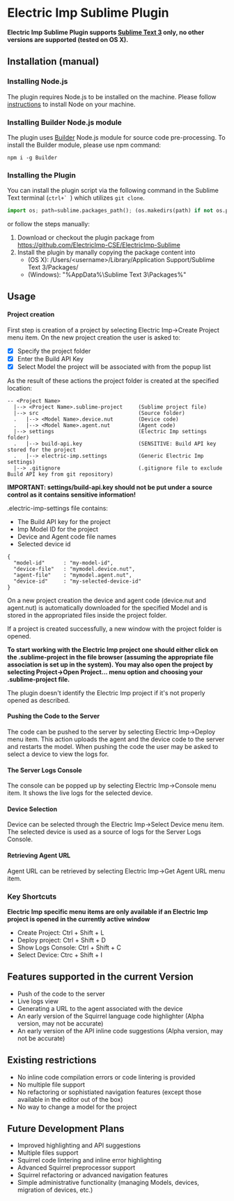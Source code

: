 Electric Imp Sublime Plugin
=================================

**Electric Imp Sublime Plugin supports [Sublime Text 3](https://www.sublimetext.com/3) only, no other versions are supported (tested on OS X).**

## Installation (manual)

### Installing Node.js

The plugin requires Node.js to be installed on the machine. Please follow [instructions](https://nodejs.org/en/download/package-manager/) to install Node on your machine.
  
### Installing Builder Node.js module

The plugin uses [Builder](https://github.com/electricimp/Builder) Node.js module for source code pre-processing. To install the Builder module, please use npm command:

```
npm i -g Builder
```

### Installing the Plugin

You can install the plugin script via the following command in the Sublime Text terminal (``ctrl+` ``) which utilizes `git clone`.

```python
import os; path=sublime.packages_path(); (os.makedirs(path) if not os.path.exists(path) else None); window.run_command('exec', {'cmd': ['git', 'clone', 'https://github.com/electricimp/ElectricImp-Sublime.git', 'imp-developer'], 'working_dir': path})
```

or follow the steps manually:

1. Download or checkout the plugin package from https://github.com/ElectricImp-CSE/ElectricImp-Sublime
2. Install the plugin by manally copying the package content into
    - (OS X): /Users/&lt;username&gt;/Library/Application Support/Sublime Text 3/Packages/
    - (Windows): "%AppData%\Sublime Text 3\Packages\%"

## Usage

#### Project creation

First step is creation of a project by selecting Electric Imp->Create Project menu item. On the new project creation the user is asked to:

- [X] Specify the project folder
- [X] Enter the Build API Key
- [X] Select Model the project will be associated with from the popup list

As the result of these actions the project folder is created at the specified location:

```
-- <Project Name>
  |--> <Project Name>.sublime-project     (Sublime project file)
  |--> src                                (Source folder) 
  .   |--> <Model Name>.device.nut        (Device code)
  .   |--> <Model Name>.agent.nut         (Agent code)
  |--> settings                           (Electric Imp settings folder)
  .   |--> build-api.key                  (SENSITIVE: Build API key stored for the project
  .   |--> electric-imp.settings          (Generic Electric Imp settings)
  |--> .gitignore                         (.gitignore file to exclude Build API key from git repository)
```

**IMPORTANT: settings/build-api.key should not be put under a source control as it contains sensitive information!**

<Project Name>.electric-imp-settings file contains:

- The Build API key for the project
- Imp Model ID for the project
- Device and Agent code file names
- Selected device id

```
{
  "model-id"      : "my-model-id",
  "device-file"   : "mymodel.device.nut",
  "agent-file"    : "mymodel.agent.nut",
  "device-id"     : "my-selected-device-id"
}
```

On a new project creation the device and agent code (device.nut and agent.nut) is automatically downloaded for the specified Model and is stored in the appropriated files inside the project folder.

If a project is created successfully, a new window with the project folder is opened. 

**To start working with the Electric Imp project one should either click on the <Project Name>.sublime-project in the file browser (assuming the appropriate file association is set up in the system). You may also open the project by selecting Project->Open Project... menu option and choosing your <Project Name>.sublime-project file.**

The plugin doesn't identify the Electric Imp project if it's not properly opened as described.

#### Pushing the Code to the Server

The code can be pushed to the server by selecting Electric Imp->Deploy menu item. This action uploads the agent and the device code to the server and restarts the model. When pushing the code the user may be asked to select a device to view the logs for.

#### The Server Logs Console

The console can be popped up by selecting Electric Imp->Console menu item. It shows the live logs for the selected device.

#### Device Selection

Device can be selected through the Electric Imp->Select Device menu item. The selected device is used as a source of logs for the Server Logs Console.

#### Retrieving Agent URL

Agent URL can be retrieved by selecting Electric Imp->Get Agent URL menu item.

### Key Shortcuts

**Electric Imp specific menu items are only available if an Electric Imp project is opened in the currently active window**

- Create Project: Ctrl + Shift + L
- Deploy project: Ctrl + Shift + D
- Show Logs Console: Ctrl + Shift + C
- Select Device: Ctrc + Shift + I


## Features supported in the current Version

- Push of the code to the server
- Live logs view
- Generating a URL to the agent associated with the device
- An early version of the Squirrel language code highlighter (Alpha version, may not be accurate)
- An early version of the API inline code suggestions (Alpha version, may not be accurate)

## Existing restrictions

- No inline code compilation errors or code lintering is provided
- No multiple file support
- No refactoring or sophistiated navigation features (except those available in the editor out of the box)
- No way to change a model for the project

## Future Development Plans

- Improved highlighting and API suggestions
- Multiple files support
- Squirrel code lintering and inline error highlighting
- Advanced Squirrel preprocessor support
- Squirrel refactoring or advanced navigation features
- Simple administrative functionality (managing Models, devices, migration of devices, etc.)